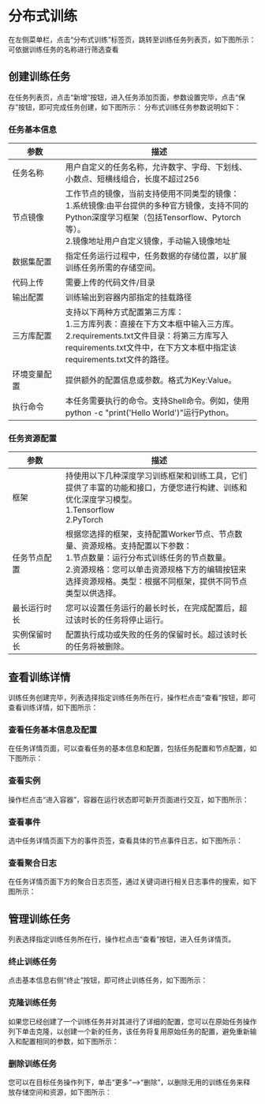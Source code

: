 # 分布式训练
在左侧菜单栏，点击“分布式训练”标签页，跳转至训练任务列表页，如下图所示：
<NsImg src="/distributed/1.jpg" />
可依据训练任务的名称进行筛选查看

## 创建训练任务

在任务列表页，点击“新增”按钮，进入任务添加页面，参数设置完毕，点击“保存”按钮，即可完成任务创建，如下图所示：
<NsImg src="/distributed/2.jpg" />
<NsImg src="/distributed/3.jpg" />
<NsImg src="/distributed/4.jpg" />
<NsImg src="/distributed/5.jpg" />
<NsImg src="/distributed/6.jpg" />
分布式训练任务参数说明如下：

 ### 任务基本信息
| <div style="min-width:90px">参数</div> | 描述|
| ------------ | ----------- |
|任务名称|	用户自定义的任务名称，允许数字、字母、下划线、小数点、短横线组合，长度不超过256|
|节点镜像|工作节点的镜像，当前支持使用不同类型的镜像：<br>1.系统镜像:由平台提供的多种官方镜像，支持不同的Python深度学习框架（包括Tensorflow、Pytorch等）。<br>2.镜像地址用户自定义镜像，手动输入镜像地址|
| 数据集配置| 指定任务运行过程中，任务数据的存储位置，以扩展训练任务所需的存储空间。|
|代码上传	|需要上传的代码文件/目录|
|输出配置	|训练输出到容器内部指定的挂载路径|
|三方库配置	|支持以下两种方式配置第三方库：<br>1.三方库列表：直接在下方文本框中输入三方库。<br>2.requirements.txt文件目录：将第三方库写入requirements.txt文件中，在下方文本框中指定该requirements.txt文件的路径。|
|环境变量配置|	提供额外的配置信息或参数。格式为Key:Value。|
|执行命令	|本任务需要执行的命令。支持Shell命令。例如，使用python -c "print('Hello World')"运行Python。|

### 任务资源配置
| <div style="min-width:90px">参数</div> | 描述|
| ------------ | ----------- |
|框架|持使用以下几种深度学习训练框架和训练工具，它们提供了丰富的功能和接口，方便您进行构建、训练和优化深度学习模型。<br>1.Tensorflow <br>2.PyTorch|
|任务节点配置|根据您选择的框架，支持配置Worker节点、节点数量、资源规格。支持配置以下参数：<br>1.节点数量：运行分布式训练任务的节点数量。<br>2.资源规格：您可以单击资源规格下方的编辑按钮来选择资源规格。类型：根据不同框架，提供不同节点类型以供选择。 |
| 最长运行时长| 您可以设置任务运行的最长时长，在完成配置后，超过该时长的任务将停止运行。|
|实例保留时长|配置执行成功或失败的任务的保留时长。超过该时长的任务将被删除。|

## 查看训练详情
训练任务创建完毕，列表选择指定训练任务所在行，操作栏点击“查看”按钮，即可查看训练详情，如下图所示：
### 查看任务基本信息及配置
在任务详情页面，可以查看任务的基本信息和配置，包括任务配置和节点配置，如下图所示：
<NsImg src="/distributed/7.jpg" />

### 查看实例
<NsImg src="/distributed/8.jpg" />
<NsImg src="/distributed/9.jpg" />
<NsImg src="/distributed/10.jpg" />
操作栏点击“进入容器”，容器在运行状态即可新开页面进行交互，如下图所示：
<NsImg src="/distributed/11.jpg" />
<NsImg src="/distributed/12.jpg" />

### 查看事件
选中任务详情页面下方的事件页签，查看具体的节点事件日志，如下图所示：
<NsImg src="/distributed/13.jpg" />

### 查看聚合日志
在任务详情页面下方的聚合日志页签，通过关键词进行相关日志事件的搜索，如下图所示：
<NsImg src="/distributed/14.jpg" />

## 管理训练任务
列表选择指定训练任务所在行，操作栏点击“查看”按钮，进入任务详情页。
### 终止训练任务
点击基本信息右侧“终止”按钮，即可终止训练任务，如下图所示：
<NsImg src="/distributed/15.jpg" />

### 克隆训练任务
如果您已经创建了一个训练任务并对其进行了详细的配置，您可以在原始任务操作列下单击克隆，以创建一个新的任务，该任务将复用原始任务的配置，避免重新输入和配置相同的参数，如下图所示：
<NsImg src="/distributed/16.jpg" />

### 删除训练任务
您可以在目标任务操作列下，单击“更多”—>“删除”，以删除无用的训练任务来释放存储空间和资源，如下图所示：
<NsImg src="/distributed/17.jpg" />